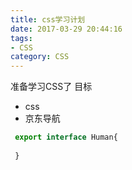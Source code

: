 ```yaml
---
title: css学习计划
date: 2017-03-29 20:44:16
tags:
- CSS
category: CSS
---
```

准备学习CSS了
目标
* css
* 京东导航

```typescript
 export interface Human{
     
 }
```

